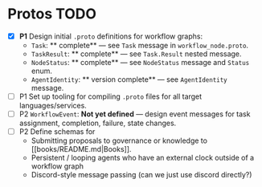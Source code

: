 # Protos TODO

*   [x] **P1** Design initial `.proto` definitions for workflow graphs:
    *   `Task`: ** complete** — see `Task` message in `workflow_node.proto`.
    *   `TaskResult`: ** complete** — see `Task.Result` nested message.
    *   `NodeStatus`: ** complete** — see `NodeStatus` message and `Status` enum.
    *   `AgentIdentity`: ** version complete** — see `AgentIdentity` message.
*   [ ] P1 Set up tooling for compiling `.proto` files for all target languages/services.
*   [ ] P2 `WorkflowEvent`: **Not yet defined** — design event messages for task assignment, completion, failure, state changes.
*   [ ] P2 Define schemas for
    * Submitting proposals to governance or knowledge to [[books/README.md|Books]].
    * Persistent / looping agents who have an external clock outside of a workflow graph
    * Discord-style message passing (can we just use discord directly?)    
